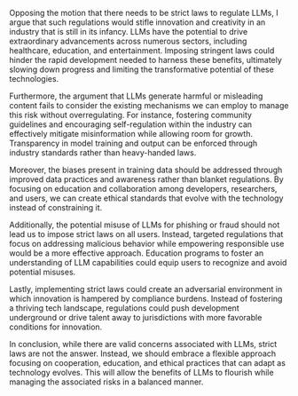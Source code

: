 Opposing the motion that there needs to be strict laws to regulate LLMs, I argue that such regulations would stifle innovation and creativity in an industry that is still in its infancy. LLMs have the potential to drive extraordinary advancements across numerous sectors, including healthcare, education, and entertainment. Imposing stringent laws could hinder the rapid development needed to harness these benefits, ultimately slowing down progress and limiting the transformative potential of these technologies. 

Furthermore, the argument that LLMs generate harmful or misleading content fails to consider the existing mechanisms we can employ to manage this risk without overregulating. For instance, fostering community guidelines and encouraging self-regulation within the industry can effectively mitigate misinformation while allowing room for growth. Transparency in model training and output can be enforced through industry standards rather than heavy-handed laws.

Moreover, the biases present in training data should be addressed through improved data practices and awareness rather than blanket regulations. By focusing on education and collaboration among developers, researchers, and users, we can create ethical standards that evolve with the technology instead of constraining it.

Additionally, the potential misuse of LLMs for phishing or fraud should not lead us to impose strict laws on all users. Instead, targeted regulations that focus on addressing malicious behavior while empowering responsible use would be a more effective approach. Education programs to foster an understanding of LLM capabilities could equip users to recognize and avoid potential misuses.

Lastly, implementing strict laws could create an adversarial environment in which innovation is hampered by compliance burdens. Instead of fostering a thriving tech landscape, regulations could push development underground or drive talent away to jurisdictions with more favorable conditions for innovation.

In conclusion, while there are valid concerns associated with LLMs, strict laws are not the answer. Instead, we should embrace a flexible approach focusing on cooperation, education, and ethical practices that can adapt as technology evolves. This will allow the benefits of LLMs to flourish while managing the associated risks in a balanced manner.